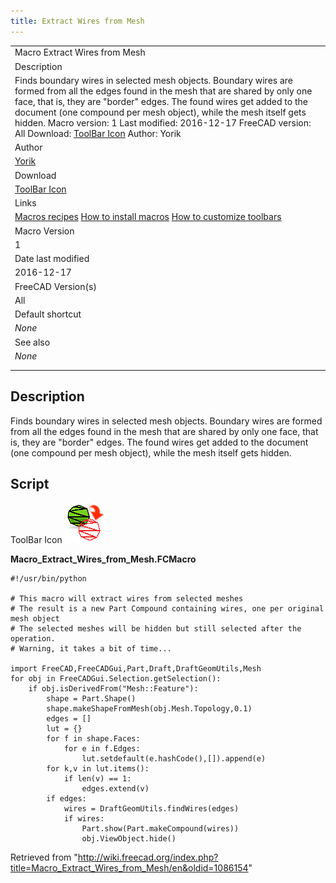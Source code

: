 ```yaml
---
title: Extract Wires from Mesh
---
```


|                                                                                                                                                                                                                                                                                                                                                                                                                                                                                      |
| ------------------------------------------------------------------------------------------------------------------------------------------------------------------------------------------------------------------------------------------------------------------------------------------------------------------------------------------------------------------------------------------------------------------------------------------------------------------------------------ |
| Macro Extract Wires from Mesh                                                                                                                                                                                                                                                                                                                                                                                                                                                        |
| Description                                                                                                                                                                                                                                                                                                                                                                                                                                                                          |
| Finds boundary wires in selected mesh objects. Boundary wires are formed from all the edges found in the mesh that are shared by only one face, that is, they are "border" edges. The found wires get added to the document (one compound per mesh object), while the mesh itself gets hidden. Macro version: 1 Last modified: 2016-12-17 FreeCAD version: All Download: [ToolBar Icon](https://www.freecadweb.org/wiki/images/2/28/Macro_Extract_Wires_from_Mesh.png) Author: Yorik |
| Author                                                                                                                                                                                                                                                                                                                                                                                                                                                                               |
| [Yorik](/User:Yorik "User:Yorik")                                                                                                                                                                                                                                                                                                                                                                                                                                                    |
| Download                                                                                                                                                                                                                                                                                                                                                                                                                                                                             |
| [ToolBar Icon](https://www.freecadweb.org/wiki/images/2/28/Macro_Extract_Wires_from_Mesh.png)                                                                                                                                                                                                                                                                                                                                                                                        |
| Links                                                                                                                                                                                                                                                                                                                                                                                                                                                                                |
| [Macros recipes](/Macros_recipes "Macros recipes") [How to install macros](/How_to_install_macros "How to install macros") [How to customize toolbars](/Customize_Toolbars "Customize Toolbars")                                                                                                                                                                                                                                                                                     |
| Macro Version                                                                                                                                                                                                                                                                                                                                                                                                                                                                        |
| 1                                                                                                                                                                                                                                                                                                                                                                                                                                                                                    |
| Date last modified                                                                                                                                                                                                                                                                                                                                                                                                                                                                   |
| 2016-12-17                                                                                                                                                                                                                                                                                                                                                                                                                                                                           |
| FreeCAD Version(s)                                                                                                                                                                                                                                                                                                                                                                                                                                                                   |
| All                                                                                                                                                                                                                                                                                                                                                                                                                                                                                  |
| Default shortcut                                                                                                                                                                                                                                                                                                                                                                                                                                                                     |
| _None_                                                                                                                                                                                                                                                                                                                                                                                                                                                                               |
| See also                                                                                                                                                                                                                                                                                                                                                                                                                                                                             |
| _None_                                                                                                                                                                                                                                                                                                                                                                                                                                                                               |
|                                                                                                                                                                                                                                                                                                                                                                                                                                                                                      |
|                                                                                                                                                                                                                                                                                                                                                                                                                                                                                      |

## Description

Finds boundary wires in selected mesh objects. Boundary wires are formed from all the edges found in the mesh that are shared by only one face, that is, they are "border" edges. The found wires get added to the document (one compound per mesh object), while the mesh itself gets hidden.

## Script

ToolBar Icon
![](/src/assets/images/Macro_Extract_Wires_from_Mesh.png)

**Macro_Extract_Wires_from_Mesh.FCMacro**

```
#!/usr/bin/python

# This macro will extract wires from selected meshes
# The result is a new Part Compound containing wires, one per original mesh object
# The selected meshes will be hidden but still selected after the operation.
# Warning, it takes a bit of time...

import FreeCAD,FreeCADGui,Part,Draft,DraftGeomUtils,Mesh
for obj in FreeCADGui.Selection.getSelection():
    if obj.isDerivedFrom("Mesh::Feature"):
        shape = Part.Shape()
        shape.makeShapeFromMesh(obj.Mesh.Topology,0.1)
        edges = []
        lut = {}
        for f in shape.Faces:
            for e in f.Edges:
                lut.setdefault(e.hashCode(),[]).append(e)
        for k,v in lut.items():
            if len(v) == 1:
                edges.extend(v)
        if edges:
            wires = DraftGeomUtils.findWires(edges)
            if wires:
                Part.show(Part.makeCompound(wires))
                obj.ViewObject.hide()
```

Retrieved from "<http://wiki.freecad.org/index.php?title=Macro_Extract_Wires_from_Mesh/en&oldid=1086154>"
